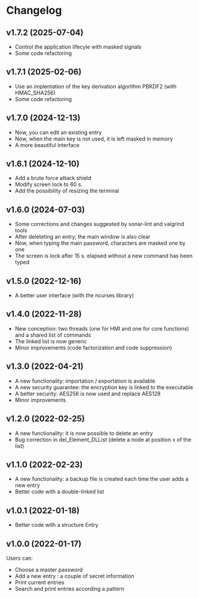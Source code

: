 Changelog
=========

v1.7.2 (2025-07-04)
-------------------
- Control the application lifecyle with masked signals
- Some code refactoring

v1.7.1 (2025-02-06)
-------------------

- Use an implentation of the key derivation algorithm PBKDF2 (with HMAC_SHA256)
- Some code refactoring

v1.7.0 (2024-12-13)
-------------------

- Now, you can edit an existing entry
- Now, when the main key is not used, it is left masked in memory
- A more beautiful interface

v1.6.1 (2024-12-10)
-------------------

- Add a brute force attack shield
- Modify screen lock to 60 s.
- Add the possibility of resizing the terminal

v1.6.0 (2024-07-03)
-------------------

- Some corrections and changes suggested by sonar-lint and valgrind tools
- After deleteting an entry, the main window is also clear
- Now, when typing the main password, characters are masked one by one
- The screen is lock after 15 s. elapsed without a new command has been typed

v1.5.0 (2022-12-16)
-------------------

- A better user interface (with the ncurses library)

v1.4.0 (2022-11-28)
-------------------

- New conception: two threads (one for HMI and one for core functions) and a shared list of commands 
- The linked list is now generic
- Minor improvements (code factorization and code suppression)

v1.3.0 (2022-04-21)
-------------------

- A new functionality: importation / exportation is available
- A new security guarantee: the encryption key is linked to the executable
- A better security: AES256 is now used and replace AES128
- Minor improvements

v1.2.0 (2022-02-25)
-------------------

- A new functionality: it is now possible to delete an entry
- Bug correction in del_Element_DLList (delete a node at position x of the list)

v1.1.0 (2022-02-23)
-------------------

- A new functionality: a backup file is created each time the user adds a new entry
- Better code with a double-linked list

v1.0.1 (2022-01-18)
-------------------

- Better code with a structure Entry

v1.0.0 (2022-01-17)
-------------------

Users can:
- Choose a master password
- Add a new entry : a couple of secret information
- Print current entries
- Search and print entries according a pattern